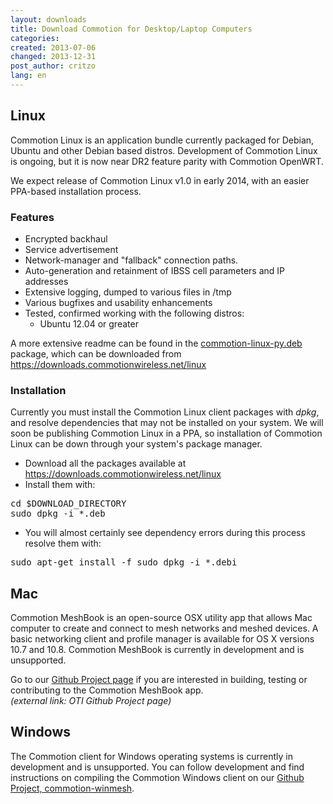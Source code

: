 ```yaml
---
layout: downloads
title: Download Commotion for Desktop/Laptop Computers
categories: 
created: 2013-07-06
changed: 2013-12-31
post_author: critzo
lang: en
---
```

  <h2>Linux</h2>

<p>Commotion Linux is an application bundle currently packaged for Debian, Ubuntu and other Debian based distros. Development of Commotion Linux is ongoing, but it is now near DR2 feature parity with Commotion OpenWRT.</p>

<p>We expect release of Commotion Linux v1.0 in early 2014, with an easier PPA-based installation process.</p>

<h3>Features</h3>

<ul>
	<li>Encrypted backhaul</li>
	<li>Service advertisement</li>
	<li>Network-manager and "fallback" connection paths.</li>
	<li>Auto-generation and retainment of IBSS cell parameters and IP addresses</li>
	<li>Extensive logging, dumped to various files in /tmp</li>
	<li>Various bugfixes and usability enhancements</li>
	<li>Tested, confirmed working with the following distros:
	<ul>
		<li>Ubuntu 12.04 or greater&nbsp;</li>
	</ul>
	</li>
</ul>

<p>A more extensive readme can be found in the <a href="http://downloads.commotionwireless.net/linux/commotion-linux-py_0.2-1_all.deb">commotion-linux-py.deb</a> package, which can be downloaded from<a href="https://downloads.commotionwireless.net/linux"> https://downloads.commotionwireless.net/linux</a></p>

<h3>Installation</h3>

<p>Currently you must install the Commotion Linux client packages with <em>dpkg</em>, and resolve dependencies that may not be installed on your system. We will soon be publishing Commotion Linux in a PPA, so installation of Commotion Linux can be down through your system's package manager.</p>

<ul>
	<li>Download all the packages available at <a href="https://downloads.commotionwireless.net/linux">https://downloads.commotionwireless.net/linux</a></li>
	<li>Install them with:</li>
</ul>

<pre>
cd $DOWNLOAD_DIRECTORY
sudo dpkg -i *.deb</pre>

<ul>
	<li>You will almost certainly see dependency errors during this process resolve them with:</li>
</ul>

<pre>
sudo apt-get install -f sudo dpkg -i *.debi</pre>

<h2>Mac</h2>

<p>Commotion MeshBook is an open-source OSX utility app that allows Mac computer to create and connect to mesh networks and meshed devices. A basic networking client and profile manager is available for OS X versions 10.7 and 10.8. Commotion MeshBook is currently in development and is unsupported.</p>

<p>Go to our <a href="https://github.com/opentechinstitute/commotion-meshbook" target="_blank">Github Project page</a> if you are interested in building, testing or contributing to the Commotion MeshBook app.<br />
<em>(external link: OTI Github Project page)</em></p>

<h2>Windows</h2>

<p>The Commotion client for Windows operating systems is currently in development and is unsupported. You can follow development and find instructions on compiling the Commotion Windows client on our <a href="https://github.com/opentechinstitute/commotion-winmesh">Github Project, commotion-winmesh</a>.</p>
 
